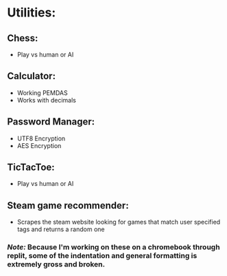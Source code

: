# Utilities:
## Chess:
* Play vs human or AI
## Calculator:
* Working PEMDAS
* Works with decimals
## Password Manager:
* UTF8 Encryption
* AES Encryption
## TicTacToe:
* Play vs human or AI
## Steam game recommender:
* Scrapes the steam website looking for games that match user specified tags and returns a random one
### *Note:* Because I'm working on these on a chromebook through replit, some of the indentation and general formatting is extremely gross and broken.
